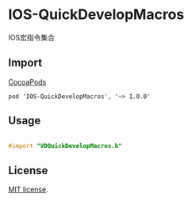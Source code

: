 # IOS-QuickDevelopMacros
IOS宏指令集合

## Import
[CocoaPods](http://cocoapods.org)

`pod 'IOS-QuickDevelopMacros', '~> 1.0.0'`

## Usage
```objective-c

#import "VDQuickDevelopMacros.h"

```
## License

[MIT license](LICENSE). 
